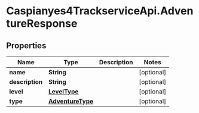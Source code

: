 # Caspianyes4TrackserviceApi.AdventureResponse

## Properties
Name | Type | Description | Notes
------------ | ------------- | ------------- | -------------
**name** | **String** |  | [optional] 
**description** | **String** |  | [optional] 
**level** | [**LevelType**](LevelType.md) |  | [optional] 
**type** | [**AdventureType**](AdventureType.md) |  | [optional] 
